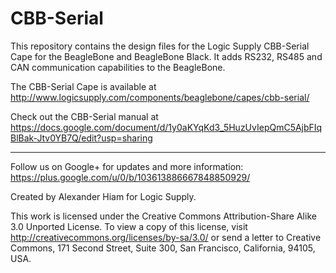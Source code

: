 CBB-Serial
==========

This repository contains the design files for the Logic Supply CBB-Serial Cape for the 
BeagleBone and BeagleBone Black. It adds RS232, RS485 and CAN communication capabilities
to the BeagleBone.

The CBB-Serial Cape is available at http://www.logicsupply.com/components/beaglebone/capes/cbb-serial/

Check out the CBB-Serial manual at https://docs.google.com/document/d/1y0aKYqKd3_5HuzUvIepQmC5AjbFIqBlBak-Jtv0YB7Q/edit?usp=sharing

----

Follow us on Google+ for updates and more information: https://plus.google.com/u/0/b/103613886667848850929/

Created by Alexander Hiam for Logic Supply.

This work is licensed under the Creative Commons Attribution-Share Alike 3.0 Unported License. 
To view a copy of this license, visit http://creativecommons.org/licenses/by-sa/3.0/ or send a 
letter to Creative Commons, 171 Second Street, Suite 300, San Francisco, California, 94105, USA.
